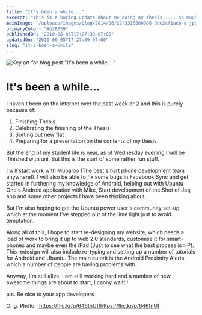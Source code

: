 ```yaml
---
title: "It's been a while..."
excerpt: "This is a boring update about me doing my thesis......so much work to be done argh."
mainImage: "/uploads/images/blog/2014/06/22/3316800986-dde2cf1aeb-o.jpg"
primaryColor: "#b28059"
publishedOn: "2010-06-05T17:27:39-07:00"
updatedOn: "2010-06-05T17:27:39-07:00"
slug: "it-s-been-a-while"
---
```

![Key art for blog post "It's been a while... "](/uploads/images/blog/2014/06/22/3316800986-dde2cf1aeb-o.jpg)

# It's been a while... 

I haven't been on the internet over the past week or 2 and this is purely because of: 

  1. Finishing Thesis
  2. Celebrating the finishing of the Thesis
  3. Sorting out new flat
  4. Preparing for a presentation on the contents of my thesis

But the end of my student life is near, as of Wednesday evening I will be  finished with uni. But this is the start of some rather fun stuff.

I will start work with Mubaloo (The best smart phone development team anywhere!). I will also be able to fix some bugs in Facebook Sync and get started in furthering my knowledge of Android, helping out with Ubuntu One's Android application with Mike, Start development of the Shot of Jaq app and some other projects I have been thinking about.

But I'm also hoping to get the Ubuntu power user's community set-up, which at the moment I've stepped out of the lime light just to avoid temptation.

Along all of this, I hope to start re-designing my website, which needs a load of work to bring it up to web 2.0 standards, customise it for smart-phones and maybe even the iPad (Just to see what the best process is :-P). This redesign will also include re-typing and setting up a number of tutorials for Android and Ubuntu. The main culprit is the Android Proximity Alerts which a number of people are having problems with.

Anyway, I'm still alive, I am still working hard and a number of new awesome things are about to start, I canny wait!!!

p.s. Be nice to your app developers

Orig. Photo: [https://flic.kr/p/646tnU](https://flic.kr/p/646tnU)